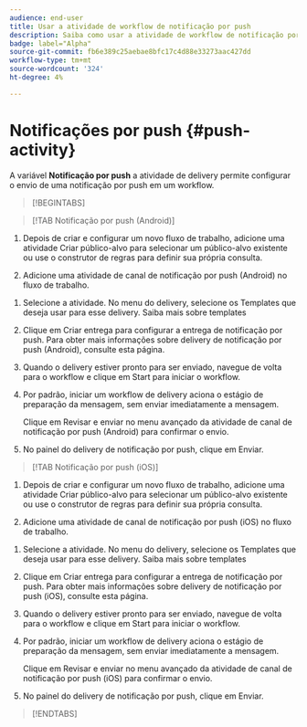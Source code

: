 ```yaml
---
audience: end-user
title: Usar a atividade de workflow de notificação por push
description: Saiba como usar a atividade de workflow de notificação por push
badge: label="Alpha"
source-git-commit: fb6e389c25aebae8bfc17c4d88e33273aac427dd
workflow-type: tm+mt
source-wordcount: '324'
ht-degree: 4%

---
```



# Notificações por push {#push-activity}

A variável **Notificação por push** a atividade de delivery permite configurar o envio de uma notificação por push em um workflow.

>[!BEGINTABS]

>[!TAB Notificação por push (Android)]

1. Depois de criar e configurar um novo fluxo de trabalho, adicione uma atividade Criar público-alvo para selecionar um público-alvo existente ou use o construtor de regras para definir sua própria consulta.

1. Adicione uma atividade de canal de notificação por push (Android) no fluxo de trabalho.

<!--
1. Select the Type of delivery:

    * Single delivery: Choose this option if you want the push notification to be sent only once. You have the flexibility to choose whether or not to include an outbound transition from this activity.

    * Recurring delivery: Choose this option if you want the push notification to be sent multiple times based on a defined frequency. The frequency can be configured using a Scheduler activity, allowing you to schedule the push notification to be sent at regular intervals.
-->

1. Selecione a atividade. No menu do delivery, selecione os Templates que deseja usar para esse delivery. Saiba mais sobre templates

1. Clique em Criar entrega para configurar a entrega de notificação por push. Para obter mais informações sobre delivery de notificação por push (Android), consulte esta página.

1. Quando o delivery estiver pronto para ser enviado, navegue de volta para o workflow e clique em Start para iniciar o workflow.

1. Por padrão, iniciar um workflow de delivery aciona o estágio de preparação da mensagem, sem enviar imediatamente a mensagem.

   Clique em Revisar e enviar no menu avançado da atividade de canal de notificação por push (Android) para confirmar o envio.

1. No painel do delivery de notificação por push, clique em Enviar.

>[!TAB Notificação por push (iOS)]

1. Depois de criar e configurar um novo fluxo de trabalho, adicione uma atividade Criar público-alvo para selecionar um público-alvo existente ou use o construtor de regras para definir sua própria consulta.

1. Adicione uma atividade de canal de notificação por push (iOS) no fluxo de trabalho.

<!--
1. Select the Type of delivery:

    * Single delivery: Choose this option if you want the push notification to be sent only once. You have the flexibility to choose whether or not to include an outbound transition from this activity.

    * Recurring delivery: Choose this option if you want the push notification to be sent multiple times based on a defined frequency. The frequency can be configured using a Scheduler activity, allowing you to schedule the push notification to be sent at regular intervals.
-->

1. Selecione a atividade. No menu do delivery, selecione os Templates que deseja usar para esse delivery. Saiba mais sobre templates

1. Clique em Criar entrega para configurar a entrega de notificação por push. Para obter mais informações sobre delivery de notificação por push (iOS), consulte esta página.

1. Quando o delivery estiver pronto para ser enviado, navegue de volta para o workflow e clique em Start para iniciar o workflow.

1. Por padrão, iniciar um workflow de delivery aciona o estágio de preparação da mensagem, sem enviar imediatamente a mensagem.

   Clique em Revisar e enviar no menu avançado da atividade de canal de notificação por push (iOS) para confirmar o envio.

1. No painel do delivery de notificação por push, clique em Enviar.

>[!ENDTABS]